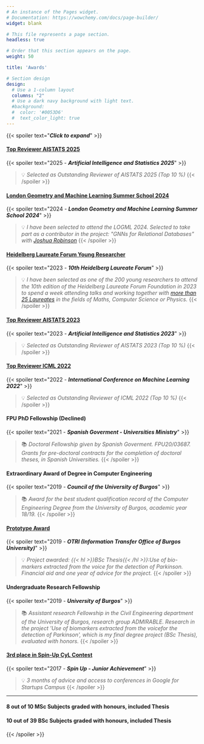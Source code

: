 ```yaml
---
# An instance of the Pages widget.
# Documentation: https://wowchemy.com/docs/page-builder/
widget: blank

# This file represents a page section.
headless: true

# Order that this section appears on the page.
weight: 50

title: 'Awards'

# Section design
design:
  # Use a 1-column layout
  columns: "2"
  # Use a dark navy background with light text.
  #background:
  #  color: '#0053D6'
  #  text_color_light: true
---
```

{{< spoiler text="***Click to expand***" >}}

#### [Top Reviewer AISTATS 2025](https://aistats.org/aistats2025/awards.html\#:\~:text=Adrian\%20Arnaiz\%2DRodriguez)
{{< spoiler text="2025 - ***Artificial Intelligence and Statistics 2025***" >}}
> 💡 *Selected as Outstanding Reviewer of AISTATS 2025 (Top 10 %)*
{{< /spoiler >}}


#### [London Geometry and Machine Learning Summer School 2024](https://www.logml.ai/)
{{< spoiler text="2024 - ***London Geometry and Machine Learning Summer School 2024***" >}}
> 💡 *I have been selected to attend the LOGML 2024. Selected to take part as a contributor in the project: "GNNs for Relational Databases" with [Joshua Robinson](https://joshrobinson.mit.edu/)*
{{< /spoiler >}}


#### [Heidelberg Laureate Forum Young Researcher](https://www.heidelberg-laureate-forum.org/forum/10th-hlf-2023.html)
{{< spoiler text="2023 - ***10th Heidelberg Laureate Forum***" >}}
> 💡 *I have been selected as one of the 200 young researchers to attend the 10th edition of the Heidelberg Laureate Forum Foundation in 2023 to spend a week attending talks and working together with [more than 25 Laureates](https://www.heidelberg-laureate-forum.org/forum/10th-hlf-2023/laureates-10th-hlf-2023.html) in the fields of Maths, Computer Science or Physics.*
{{< /spoiler >}}

#### [Top Reviewer AISTATS 2023](https://aistats.org/aistats2023/reviewers.html#:~:text=Adam%20M.%20Johansen-,Adri%C3%A1n,-Arnaiz-Rodr%C3%ADguez)
{{< spoiler text="2023 - ***Artificial Intelligence and Statistics 2023***" >}}
> 💡 *Selected as Outstanding Reviewer of AISTATS 2023 (Top 10 %)*
{{< /spoiler >}}

#### [Top Reviewer ICML 2022](https://icml.cc/Conferences/2022/Reviewers#:~:text=Outstanding%20Reviewers)
{{< spoiler text="2022 - ***International Conference on Machine Learning 2022***" >}}
> 💡 *Selected as Outstanding Reviewer of ICML 2022 (Top 10 %)*
{{< /spoiler >}}

#### FPU PhD Fellowship (Declined) 
{{< spoiler text="2021 - ***Spanish Goverment - Universities Ministry***" >}}
> 📚 *Doctoral Fellowship given by Spanish Goverment. FPU20/03687. Grants for pre-doctoral contracts for the completion of doctoral theses, in Spanish Universities.*
{{< /spoiler >}}

#### Extraordinary Award of Degree in Computer Engineering 
{{< spoiler text="2019 - ***Council of the University of Burgos***" >}}
> 📚 *Award for the best student qualification record of the Computer Engineering Degree from the University of Burgos, academic year 18/19.*
{{< /spoiler >}}

#### [Prototype Award](https://www.ubu.es/sites/default/files/articles/files/acta_seleccion_prototipos_firmada.pdf)
{{< spoiler text="2019 - ***OTRI (Information Transfer Office of Burgos University)***" >}}
> 💡 *Project awarded: {{< hl >}}BSc Thesis{{< /hl >}}:Use of bio-markers extracted from the voice for the detection of Parkinson. Financial aid and one year of advice for the project.*
{{< /spoiler >}}

#### Undergraduate Research Fellowship 
{{< spoiler text="2019 - ***University of Burgos***" >}}
> 📚 *Assistant research Fellowship in the Civil Engineering department of the University of Burgos, research group ADMIRABLE. Research in the project 'Use of biomarkers extracted from the voicefor the detection of Parkinson', which is my final degree project (BSc Thesis), evaluated with honors.*
{{< /spoiler >}}

#### [3rd place in Spin-Up CyL Contest](https://diariodevalladolid.elmundo.es/articulo/innovadores/poli-detecta-drogas-volante/20170314112648216192.html)
{{< spoiler text="2017 - ***Spin Up - Junior Achievement***" >}}
> 💡 *3 months of advice and access to conferences in Google for Startups Campus*
{{< /spoiler >}}

*************************

#### 8 out of 10 MSc Subjects graded with honours, included Thesis
#### 10 out of 39 BSc Subjects graded with honours, included Thesis

{{< /spoiler >}}